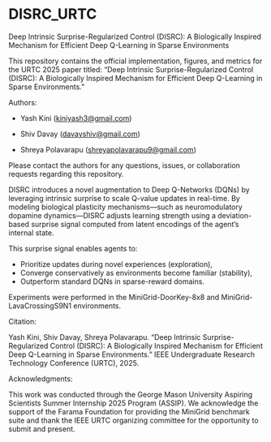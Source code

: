 # DISRC_URTC
Deep Intrinsic Surprise-Regularized Control (DISRC): A Biologically Inspired Mechanism for Efficient Deep Q-Learning in Sparse Environments

This repository contains the official implementation, figures, and metrics for the URTC 2025 paper titled:
“Deep Intrinsic Surprise-Regularized Control (DISRC): A Biologically Inspired Mechanism for Efficient Deep Q-Learning in Sparse Environments.”

Authors:

- Yash Kini (kiniyash3@gmail.com)

- Shiv Davay (davayshiv@gmail.com)

- Shreya Polavarapu (shreyapolavarapu9@gmail.com)

Please contact the authors for any questions, issues, or collaboration requests regarding this repository.

DISRC introduces a novel augmentation to Deep Q-Networks (DQNs) by leveraging intrinsic surprise to scale Q-value updates in real-time. By modeling biological plasticity mechanisms—such as neuromodulatory dopamine dynamics—DISRC adjusts learning strength using a deviation-based surprise signal computed from latent encodings of the agent’s internal state.

This surprise signal enables agents to:

  - Prioritize updates during novel experiences (exploration),
  - Converge conservatively as environments become familiar (stability),
  - Outperform standard DQNs in sparse-reward domains.

Experiments were performed in the MiniGrid-DoorKey-8x8 and MiniGrid-LavaCrossingS9N1 environments.

Citation:

Yash Kini, Shiv Davay, Shreya Polavarapu. 
“Deep Intrinsic Surprise-Regularized Control (DISRC): A Biologically Inspired Mechanism for Efficient Deep Q-Learning in Sparse Environments.” 
IEEE Undergraduate Research Technology Conference (URTC), 2025.

Acknowledgments:

This work was conducted through the George Mason University Aspiring Scientists Summer Internship 2025 Program (ASSIP). We acknowledge the support of the Farama Foundation for providing the MiniGrid benchmark suite and thank the IEEE URTC organizing committee for the opportunity to submit and present.
